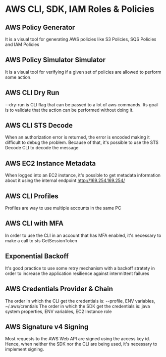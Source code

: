 # AWS CLI, SDK, IAM Roles & Policies

## AWS Policy Generator
It is a visual tool for generating AWS policies like S3 Policies, SQS Policies and IAM Policies

## AWS Policy Simulator Simulator
It is a visual tool for verifying if a given set of policies are allowed to perform some action.

## AWS CLI Dry Run
--dry-run is CLI flag that can be passed to a lot of aws commands. Its goal is to validate that the action can be performed without doing it.

## AWS CLI STS Decode
When an authorization error is returned, the error is encoded making it difficult to debug the problem. Because of that, it's possible to use the STS Decode CLI to decode the message

## AWS EC2 Instance Metadata
When logged into an EC2 instance, it's possible to get metadata information about it using the internal endpoint http://169.254.169.254/

## AWS CLI Profiles
Profiles are way to use multiple accounts in the same PC

## AWS CLI with MFA
In order to use the CLI in an account that has MFA enabled, it's necessary to make a call to sts GetSessionToken

## Exponential Backoff
It's good practice to use some retry mechanism with a backoff stratety in order to increase the application resilience against intermittent failures

## AWS Credentials Provider & Chain
The order in which the CLI get the credentials is: --profile, ENV variables, ~/.aws/crentials
The order in which the SDK get the credentials is: java system properties, ENV variables, EC2 Instance role

## AWS Signature v4 Signing
Most requests to the AWS Web API are signed using the access key id. Hence, when neither the SDK nor the CLI are being used, it's necessary to implement signing.

